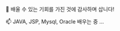 
🌱 배울 수 있는 기회를 가진 것에 감사하며 삽니다!

📫 JAVA, JSP, Mysql, Oracle 배우는 중 ...

<!---
- 👋 Hi, I’m @kizuc
- 👀 I’m interested in ...
- 🌱 I’m currently learning ...
- 💞️ I’m looking to collaborate on ...
- 📫 How to reach me ...

kizuc/kizuc is a ✨ special ✨ repository because its `README.md` (this file) appears on your GitHub profile.
You can click the Preview link to take a look at your changes.
--->
